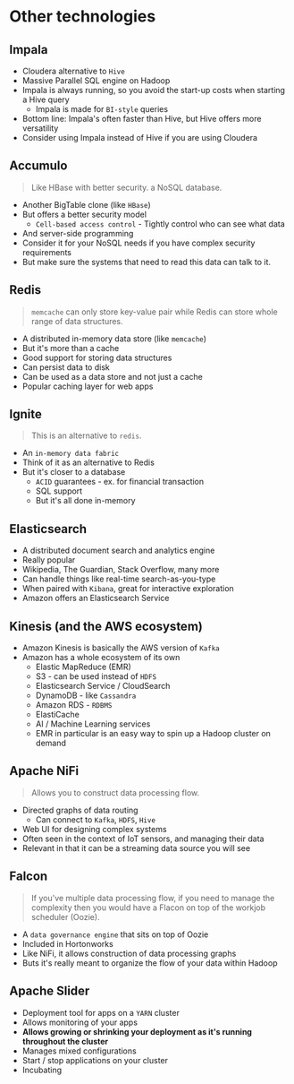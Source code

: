 # Other technologies

## Impala

- Cloudera alternative to `Hive`
- Massive Parallel SQL engine on Hadoop
- Impala is always running, so you avoid the start-up costs when starting a Hive query
  - Impala is made for `BI-style` queries
- Bottom line: Impala's often faster than Hive, but Hive offers more versatility
- Consider using Impala instead of Hive if you are using Cloudera

## Accumulo

> Like HBase with better security. a NoSQL database.

- Another BigTable clone (like `HBase`)
- But offers a better security model
  - `Cell-based access control` - Tightly control who can see what data
- And server-side programming
- Consider it for your NoSQL needs if you have complex security requirements
- But make sure the systems that need to read this data can talk to it.

## Redis

> `memcache` can only store key-value pair while Redis can store whole range of data structures.

- A distributed in-memory data store (like `memcache`)
- But it's more than a cache
- Good support for storing data structures
- Can persist data to disk
- Can be used as a data store and not just a cache
- Popular caching layer for web apps

## Ignite

> This is an alternative to `redis`.

- An `in-memory data fabric`
- Think of it as an alternative to Redis
- But it's closer to a database
  - `ACID` guarantees - ex. for financial transaction
  - SQL support
  - But it's all done in-memory

## Elasticsearch

- A distributed document search and analytics engine
- Really popular
- Wikipedia, The Guardian, Stack Overflow, many more
- Can handle things like real-time search-as-you-type
- When paired with `Kibana`, great for interactive exploration
- Amazon offers an Elasticsearch Service

## Kinesis (and the AWS ecosystem)

- Amazon Kinesis is basically the AWS version of `Kafka`
- Amazon has a whole ecosystem of its own
  - Elastic MapReduce (EMR)
  - S3 - can be used instead of `HDFS`
  - Elasticsearch Service / CloudSearch
  - DynamoDB - like `Cassandra`
  - Amazon RDS - `RDBMS`
  - ElastiCache
  - AI / Machine Learning services
  - EMR in particular is an easy way to spin up a Hadoop cluster on demand

## Apache NiFi

> Allows you to construct data processing flow.

- Directed graphs of data routing
  - Can connect to `Kafka`, `HDFS`, `Hive`
- Web UI for designing complex systems
- Often seen in the context of IoT sensors, and managing their data
- Relevant in that it can be a streaming data source you will see

## Falcon

> If you've multiple data processing flow, if you need to manage the complexity then you would have a Flacon on top of the workjob scheduler (Oozie).

- A `data governance engine` that sits on top of Oozie
- Included in Hortonworks
- Like NiFi, it allows construction of data processing graphs
- Buts it's really meant to organize the flow of your data within Hadoop

## Apache Slider

- Deployment tool for apps on a `YARN` cluster
- Allows monitoring of your apps
- **Allows growing or shrinking your deployment as it's running throughout the cluster**
- Manages mixed configurations
- Start / stop applications on your cluster
- Incubating

